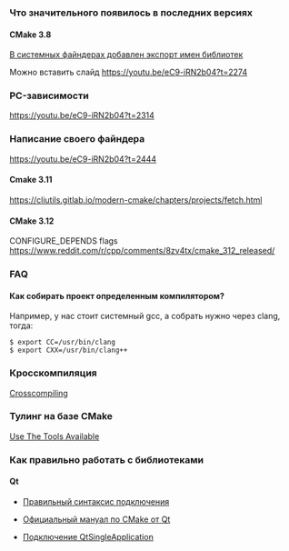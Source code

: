 ### Что значительного появилось в последних версиях

#### CMake 3.8

[В системных файндерах добавлен экспорт имен библиотек](https://youtu.be/eC9-iRN2b04?t=2230)

Можно вставить слайд https://youtu.be/eC9-iRN2b04?t=2274

### PC-зависимости

https://youtu.be/eC9-iRN2b04?t=2314

### Написание своего файндера

https://youtu.be/eC9-iRN2b04?t=2444

#### Cmake 3.11

https://cliutils.gitlab.io/modern-cmake/chapters/projects/fetch.html

#### CMake 3.12

CONFIGURE_DEPENDS flags
https://www.reddit.com/r/cpp/comments/8zv4tx/cmake_312_released/

### FAQ

#### Как собирать проект определенным компилятором?

Например, у нас стоит системный gcc, а собрать нужно через clang, тогда:

```
$ export CC=/usr/bin/clang
$ export CXX=/usr/bin/clang++
```

### Кросскомпиляция

[Crosscompiling](https://gitlab.kitware.com/cmake/community/wikis/doc/cmake/CrossCompiling)

### Тулинг на базе CMake

[Use The Tools Available](https://github.com/lefticus/cppbestpractices/blob/master/02-Use_the_Tools_Available.md)

### Как правильно работать с библиотеками

#### Qt

* [Правильный синтаксис подключения](https://blog.kitware.com/cmake-finding-qt5-the-right-way/)

* [Официальный мануал по CMake от Qt](http://doc.qt.io/qt-5/cmake-manual.html)

* [Подключение QtSingleApplication](https://github.com/qbittorrent/qBittorrent/blob/master/src/CMakeLists.txt#L61)

